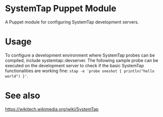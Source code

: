 # SystemTap Puppet Module #

A Puppet module for configuring SystemTap development servers.

# Usage #

To configure a development environment where SystemTap probes can be compiled,
include systemtap::devserver. The following sample probe can be executed on the
development server to check if the basic SystemTap functionalities are working
fine: `stap -e 'probe oneshot { println("hello world") }'`.


# See also #
https://wikitech.wikimedia.org/wiki/SystemTap
